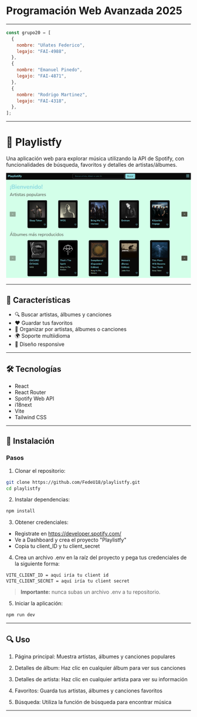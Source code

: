 # Programación Web Avanzada 2025

<hr>

```javascript
const grupo20 = [
  {
    nombre: "Uñates Federico",
    legajo: "FAI-4988",
  },
  {
    nombre: "Emanuel Pinedo",
    legajo: "FAI-4871",
  },
  {
    nombre: "Rodrigo Martinez",
    legajo: "FAI-4318",
  },
];
```

  <hr>

# 🎵 Playlistfy

Una aplicación web para explorar música utilizando la API de Spotify, con funcionalidades de búsqueda, favoritos y detalles de artistas/álbumes.

![Vista de la página](public/vista.png)

<hr>

## 🌟 Características

- 🔍 Buscar artistas, álbumes y canciones
- ❤️ Guardar tus favoritos
- 📁 Organizar por artistas, álbumes o canciones
- 🌍 Soporte multiidioma
- 🎨 Diseño responsive

<hr>

## 🛠 Tecnologías

- React
- React Router
- Spotify Web API
- i18next
- Vite
- Tailwind CSS

<hr>

## 🚀 Instalación

### Pasos

1. Clonar el repositorio:

```bash
git clone https://github.com/FedeU18/playlistfy.git
cd playlistfy
```

2. Instalar dependencias:

```bash
npm install
```

3. Obtener credenciales:

- Registrate en https://developer.spotify.com/
- Ve a Dashboard y crea el proyecto "Playlistfy"
- Copia tu client_ID y tu client_secret

4. Crea un archivo .env en la raíz del proyecto y pega tus credenciales de la siguiente forma:

```env
VITE_CLIENT_ID = aquí iría tu client id
VITE_CLIENT_SECRET = aquí iría tu client secret
```

> **Importante:** nunca subas un archivo .env a tu repositorio.

5. Iniciar la aplicación:

```bash
npm run dev
```

<hr>

## 🔍 Uso

1. Página principal: Muestra artistas, álbumes y canciones populares

2. Detalles de álbum: Haz clic en cualquier álbum para ver sus canciones

3. Detalles de artista: Haz clic en cualquier artista para ver su información

4. Favoritos: Guarda tus artistas, álbumes y canciones favoritos

5. Búsqueda: Utiliza la función de búsqueda para encontrar música

<hr>
